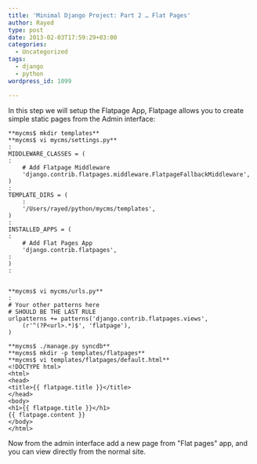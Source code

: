 ```yaml
---
title: 'Minimal Django Project: Part 2 … Flat Pages'
author: Rayed
type: post
date: 2013-02-03T17:59:29+03:00
categories:
  - Uncategorized
tags:
  - django
  - python
wordpress_id: 1099

---
```

In this step we will setup the Flatpage App, Flatpage allows you to create simple static pages from the Admin interface:


    **mycms$ mkdir templates**
    **mycms$ vi mycms/settings.py**
    :
    MIDDLEWARE_CLASSES = (
    :
        # Add Flatpage Middleware
        'django.contrib.flatpages.middleware.FlatpageFallbackMiddleware',
    )
    :
    TEMPLATE_DIRS = (
        :
        '/Users/rayed/python/mycms/templates',
    )
    :
    INSTALLED_APPS = (
    :
        # Add Flat Pages App
        'django.contrib.flatpages',
    :
    )
    :


    **mycms$ vi mycms/urls.py**
    :
    # Your other patterns here
    # SHOULD BE THE LAST RULE
    urlpatterns += patterns('django.contrib.flatpages.views',
        (r'^(?P<url>.*)$', 'flatpage'),
    )

    **mycms$ ./manage.py syncdb**
    **mycms$ mkdir -p templates/flatpages**
    **mycms$ vi templates/flatpages/default.html**
    <!DOCTYPE html>
    <html>
    <head>
    <title>{{ flatpage.title }}</title>
    </head>
    <body>
    <h1>{{ flatpage.title }}</h1>
    {{ flatpage.content }}
    </body>
    </html>


Now from the admin interface add a new page from "Flat pages" app, and you can view directly from the normal site.

